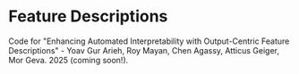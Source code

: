 # Feature Descriptions
Code for "Enhancing Automated Interpretability with Output-Centric Feature Descriptions" - Yoav Gur Arieh, Roy Mayan, Chen Agassy, Atticus Geiger, Mor Geva. 2025 (coming soon!).
